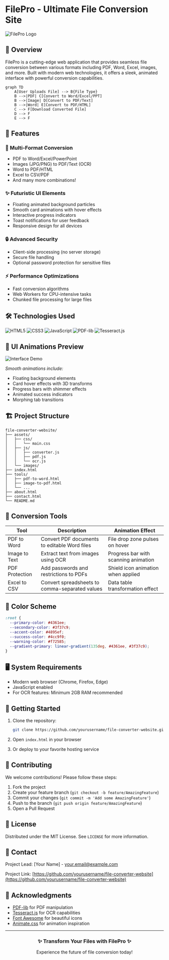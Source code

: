 # FilePro - Ultimate File Conversion Site

![FilePro Logo](https://i.imgur.com/JQ7w3Hk.png)

## 🌟 Overview

FilePro is a cutting-edge web application that provides seamless file conversion between various formats including PDF, Word, Excel, images, and more. Built with modern web technologies, it offers a sleek, animated interface with powerful conversion capabilities.

```mermaid
graph TD
    A[User Uploads File] --> B{File Type}
    B -->|PDF| C[Convert to Word/Excel/PPT]
    B -->|Image| D[Convert to PDF/Text]
    B -->|Word| E[Convert to PDF/HTML]
    C --> F[Download Converted File]
    D --> F
    E --> F
```

## 🚀 Features

### 🔄 Multi-Format Conversion
- PDF to Word/Excel/PowerPoint
- Images (JPG/PNG) to PDF/Text (OCR)
- Word to PDF/HTML
- Excel to CSV/PDF
- And many more combinations!

### ✨ Futuristic UI Elements
- Floating animated background particles
- Smooth card animations with hover effects
- Interactive progress indicators
- Toast notifications for user feedback
- Responsive design for all devices

### 🔒 Advanced Security
- Client-side processing (no server storage)
- Secure file handling
- Optional password protection for sensitive files

### ⚡ Performance Optimizations
- Fast conversion algorithms
- Web Workers for CPU-intensive tasks
- Chunked file processing for large files

## 🛠️ Technologies Used

![HTML5](https://img.shields.io/badge/HTML5-E34F26?style=for-the-badge&logo=html5&logoColor=white)
![CSS3](https://img.shields.io/badge/CSS3-1572B6?style=for-the-badge&logo=css3&logoColor=white)
![JavaScript](https://img.shields.io/badge/JavaScript-F7DF1E?style=for-the-badge&logo=javascript&logoColor=black)
![PDF-lib](https://img.shields.io/badge/PDF--lib-FF0000?style=for-the-badge)
![Tesseract.js](https://img.shields.io/badge/Tesseract.js-4285F4?style=for-the-badge)

## 🎥 UI Animations Preview

![Interface Demo](https://i.imgur.com/5GZw3gE.gif)

*Smooth animations include:*
- Floating background elements
- Card hover effects with 3D transforms
- Progress bars with shimmer effects
- Animated success indicators
- Morphing tab transitions

## 🏗️ Project Structure

```
file-converter-website/
├── assets/
│   ├── css/
│   │   └── main.css
│   ├── js/
│   │   ├── converter.js
│   │   ├── pdf.js
│   │   └── ocr.js
│   └── images/
├── index.html
├── tools/
│   ├── pdf-to-word.html
│   ├── image-to-pdf.html
│   └── ...
├── about.html
├── contact.html
└── README.md
```

## 🧰 Conversion Tools

| Tool | Description | Animation Effect |
|------|-------------|------------------|
| PDF to Word | Convert PDF documents to editable Word files | File drop zone pulses on hover |
| Image to Text | Extract text from images using OCR | Progress bar with scanning animation |
| PDF Protection | Add passwords and restrictions to PDFs | Shield icon animation when applied |
| Excel to CSV | Convert spreadsheets to comma-separated values | Data table transformation effect |

## 🌈 Color Scheme

```css
:root {
  --primary-color: #4361ee;
  --secondary-color: #3f37c9;
  --accent-color: #4895ef;
  --success-color: #4cc9f0;
  --warning-color: #f72585;
  --gradient-primary: linear-gradient(135deg, #4361ee, #3f37c9);
}
```

## 🖥️ System Requirements

- Modern web browser (Chrome, Firefox, Edge)
- JavaScript enabled
- For OCR features: Minimum 2GB RAM recommended

## 🚀 Getting Started

1. Clone the repository:
   ```bash
   git clone https://github.com/yourusername/file-converter-website.git
   ```

2. Open `index.html` in your browser

3. Or deploy to your favorite hosting service

## 🤝 Contributing

We welcome contributions! Please follow these steps:

1. Fork the project
2. Create your feature branch (`git checkout -b feature/AmazingFeature`)
3. Commit your changes (`git commit -m 'Add some AmazingFeature'`)
4. Push to the branch (`git push origin feature/AmazingFeature`)
5. Open a Pull Request

## 📜 License

Distributed under the MIT License. See `LICENSE` for more information.

## 📧 Contact

Project Lead: [Your Name] - your.email@example.com

Project Link: [https://github.com/yourusername/file-converter-website](https://github.com/yourusername/file-converter-website)

## 🎉 Acknowledgments

- [PDF-lib](https://pdf-lib.js.org/) for PDF manipulation
- [Tesseract.js](https://tesseract.projectnaptha.com/) for OCR capabilities
- [Font Awesome](https://fontawesome.com) for beautiful icons
- [Animate.css](https://animate.style/) for animation inspiration

---

<div align="center">
  <h3>✨ Transform Your Files with FilePro ✨</h3>
  <p>Experience the future of file conversion today!</p>
</div>